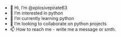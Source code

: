 - 👋 Hi, I’m @xplosivepirate63
- 👀 I’m interested in python
- 🌱 I’m currently learning python
- 💞️ I’m looking to collaborate on python projects
- 📫 How to reach me - write me a message or smth.

<!---
xplosivepirate63/xplosivepirate63 is a ✨ special ✨ repository because its `README.md` (this file) appears on your GitHub profile.
You can click the Preview link to take a look at your changes.
--->

